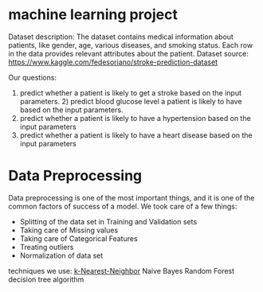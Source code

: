 #  machine learning project

Dataset description: 
The dataset contains medical information about patients, like gender, age, various diseases, and smoking status.  Each row in the data provides relevant attributes about the patient.
Dataset source: https://www.kaggle.com/fedesoriano/stroke-prediction-dataset

Our questions:
1) predict whether a patient is likely to get a stroke based on the input parameters.                                                                     2) predict blood glucose level a patient is likely to have based on the input parameters.
3) predict whether a patient is likely to have a hypertension based on the input parameters
4) predict whether a patient is likely to have a heart disease based on the input parameters

# Data Preprocessing
Data preprocessing is one of the most important things, and it is one of the common factors of success of a model.
We took care of a few things:
* Splitting of the data set in Training and Validation sets
* Taking care of Missing values
* Taking care of Categorical Features
* Treating outliers
* Normalization of data set

techniques we use:
<a href=https://en.wikipedia.org/wiki/K-nearest_neighbors_algorithm>k-Nearest-Neighbor</a>
Naive Bayes
Random Forest
decision tree algorithm
  

 
